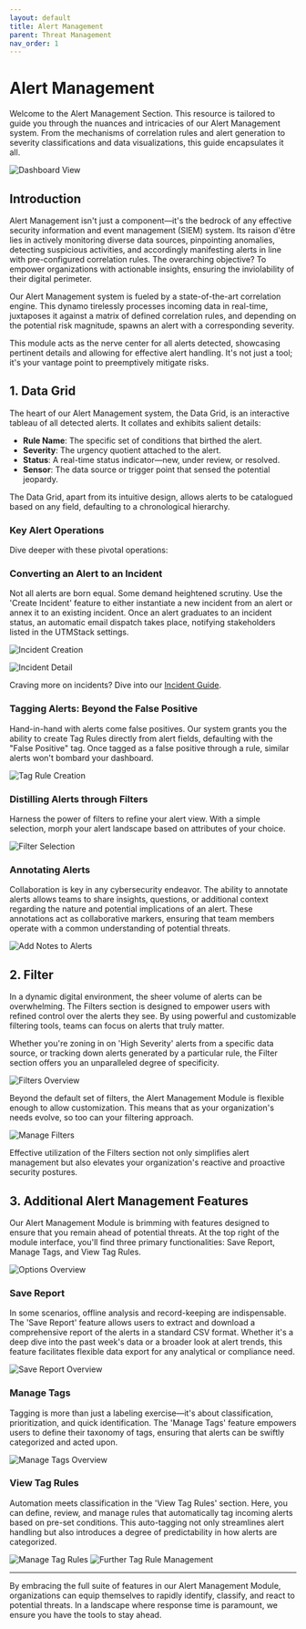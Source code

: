 ```yaml
---
layout: default
title: Alert Management
parent: Threat Management
nav_order: 1
---
```



# Alert Management

Welcome to the Alert Management Section. This resource is tailored to guide you through the nuances and intricacies of our Alert Management system. From the mechanisms of correlation rules and alert generation to severity classifications and data visualizations, this guide encapsulates it all.

![Dashboard View](./../Images/../../Images/Components/ThreatManagment/AlertDashboard.PNG)

## Introduction

Alert Management isn't just a component—it's the bedrock of any effective security information and event management (SIEM) system. Its raison d'être lies in actively monitoring diverse data sources, pinpointing anomalies, detecting suspicious activities, and accordingly manifesting alerts in line with pre-configured correlation rules. The overarching objective? To empower organizations with actionable insights, ensuring the inviolability of their digital perimeter.

Our Alert Management system is fueled by a state-of-the-art correlation engine. This dynamo tirelessly processes incoming data in real-time, juxtaposes it against a matrix of defined correlation rules, and depending on the potential risk magnitude, spawns an alert with a corresponding severity.

This module acts as the nerve center for all alerts detected, showcasing pertinent details and allowing for effective alert handling. It's not just a tool; it's your vantage point to preemptively mitigate risks.

## 1. Data Grid

The heart of our Alert Management system, the Data Grid, is an interactive tableau of all detected alerts. It collates and exhibits salient details:

- **Rule Name**: The specific set of conditions that birthed the alert.
- **Severity**: The urgency quotient attached to the alert.
- **Status**: A real-time status indicator—new, under review, or resolved.
- **Sensor**: The data source or trigger point that sensed the potential jeopardy.

The Data Grid, apart from its intuitive design, allows alerts to be catalogued based on any field, defaulting to a chronological hierarchy.

### Key Alert Operations

Dive deeper with these pivotal operations:

### Converting an Alert to an Incident

Not all alerts are born equal. Some demand heightened scrutiny. Use the 'Create Incident' feature to either instantiate a new incident from an alert or annex it to an existing incident. Once an alert graduates to an incident status, an automatic email dispatch takes place, notifying stakeholders listed in the UTMStack settings. 

![Incident Creation](./../Images/../../Images/Components/ThreatManagment/incidentmenu.png)

![Incident Detail](./../Images/../../Images/Components/ThreatManagment/createincident.png)

Craving more on incidents? Dive into our [Incident Guide](../Incidents/Incidents.md).

### Tagging Alerts: Beyond the False Positive

Hand-in-hand with alerts come false positives. Our system grants you the ability to create Tag Rules directly from alert fields, defaulting with the "False Positive" tag. Once tagged as a false positive through a rule, similar alerts won't bombard your dashboard.

![Tag Rule Creation](./../Images/../../Images/Components/ThreatManagment/tagrule.png)

### Distilling Alerts through Filters

Harness the power of filters to refine your alert view. With a simple selection, morph your alert landscape based on attributes of your choice.

![Filter Selection](./../Images/../../Images/Components/ThreatManagment/filterbyAlert.png)


### Annotating Alerts

Collaboration is key in any cybersecurity endeavor. The ability to annotate alerts allows teams to share insights, questions, or additional context regarding the nature and potential implications of an alert. These annotations act as collaborative markers, ensuring that team members operate with a common understanding of potential threats.

![Add Notes to Alerts](./../Images/../../Images/Components/ThreatManagment/comment.png)

## 2. Filter

In a dynamic digital environment, the sheer volume of alerts can be overwhelming. The Filters section is designed to empower users with refined control over the alerts they see. By using powerful and customizable filtering tools, teams can focus on alerts that truly matter.

Whether you're zoning in on 'High Severity' alerts from a specific data source, or tracking down alerts generated by a particular rule, the Filter section offers you an unparalleled degree of specificity.

![Filters Overview](./../Images/../../Images/Components/ThreatManagment/filters.png)

Beyond the default set of filters, the Alert Management Module is flexible enough to allow customization. This means that as your organization's needs evolve, so too can your filtering approach.

![Manage Filters](./../Images/../../Images/Components/ThreatManagment/managefilters.png)

Effective utilization of the Filters section not only simplifies alert management but also elevates your organization's reactive and proactive security postures.

## 3. Additional Alert Management Features

Our Alert Management Module is brimming with features designed to ensure that you remain ahead of potential threats. At the top right of the module interface, you'll find three primary functionalities: Save Report, Manage Tags, and View Tag Rules.

![Options Overview](./../Images/../../Images/Components/ThreatManagment/options.png)

### Save Report

In some scenarios, offline analysis and record-keeping are indispensable. The 'Save Report' feature allows users to extract and download a comprehensive report of the alerts in a standard CSV format. Whether it's a deep dive into the past week's data or a broader look at alert trends, this feature facilitates flexible data export for any analytical or compliance need.

![Save Report Overview](./../Images/../../Images/Components/ThreatManagment/savereport.png)

### Manage Tags

Tagging is more than just a labeling exercise—it's about classification, prioritization, and quick identification. The 'Manage Tags' feature empowers users to define their taxonomy of tags, ensuring that alerts can be swiftly categorized and acted upon.

![Manage Tags Overview](./../Images/../../Images/Components/ThreatManagment/managetags.png)

### View Tag Rules

Automation meets classification in the 'View Tag Rules' section. Here, you can define, review, and manage rules that automatically tag incoming alerts based on pre-set conditions. This auto-tagging not only streamlines alert handling but also introduces a degree of predictability in how alerts are categorized.

![Manage Tag Rules](./../Images/../../Images/Components/ThreatManagment/managetagrules.png)
![Further Tag Rule Management](./../Images/../../Images/Components/ThreatManagment/managetagrules2.png)

---

By embracing the full suite of features in our Alert Management Module, organizations can equip themselves to rapidly identify, classify, and react to potential threats. In a landscape where response time is paramount, we ensure you have the tools to stay ahead.
